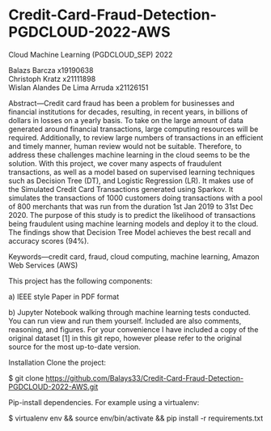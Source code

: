 # Credit-Card-Fraud-Detection-PGDCLOUD-2022-AWS
 Cloud Machine Learning (PGDCLOUD_SEP) 2022


Balazs Barcza 
 x19190638  
Christoph Kratz 
 x21111898  
Wislan Alandes De Lima Arruda 
 x21126151 
 

Abstract—Credit card fraud has been a problem for businesses and financial institutions for decades, resulting, in recent years, in billions of dollars in losses on a yearly basis. To take on the large amount of data generated around financial transactions, large computing resources will be required. Additionally, to review large numbers of transactions in an efficient and timely manner, human review would not be suitable. Therefore, to address these challenges machine learning in the cloud seems to be the solution. With this project, we cover many aspects of fraudulent transactions, as well as a model based on supervised learning techniques such as Decision Tree (DT), and Logistic Regression (LR). It makes use of the Simulated Credit Card Transactions generated using Sparkov. It simulates the transactions of 1000 customers doing transactions with a pool of 800 merchants that was run from the duration 1st Jan 2019 to 31st Dec 2020. The purpose of this study is to predict the likelihood of transactions being fraudulent using machine learning models and deploy it to the cloud. The findings show that Decision Tree Model achieves the best recall and accuracy scores (94%). 

Keywords—credit card, fraud, cloud computing, machine learning, Amazon Web Services (AWS) 

This project has the following components:

a) IEEE style Paper in PDF format

b) Jupyter Notebook walking through machine learning tests conducted. You can run view and run them yourself. Included are also comments, reasoning, and figures. For your convenience I have included a copy of the original dataset [1] in this git repo, however please refer to the original source for the most up-to-date version.

Installation
Clone the project:

$ git clone https://github.com/Balays33/Credit-Card-Fraud-Detection-PGDCLOUD-2022-AWS.git

Pip-install dependencies. For example using a virtualenv:

$ virtualenv env && source env/bin/activate && pip install -r requirements.txt
